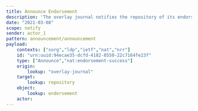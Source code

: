 ```yaml
---
title: Announce Endorsement
description: 'The overlay journal notifies the repository of its endorsement'
date: "2021-03-08"
scope: notify
sender: actor_1
pattern: announcement/announcement
payload:
    contexts: ["sorg","ldp","ietf","nat","nrr"]
    id: "urn:uuid:94ecae35-dcfd-4182-8550-22c7164fe23f"
    type: ["Announce","nat:endorsement-success"]
    origin:
        lookup: "overlay-journal"
    target:
        lookup: repository
    object:
        lookup: endorsement
    actor:
---
```



